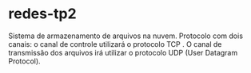 # redes-tp2
Sistema de armazenamento de arquivos na nuvem. Protocolo com dois canais: o canal de controle utilizará o protocolo TCP . O canal de transmissão dos arquivos irá utilizar o protocolo UDP (User Datagram Protocol). 
